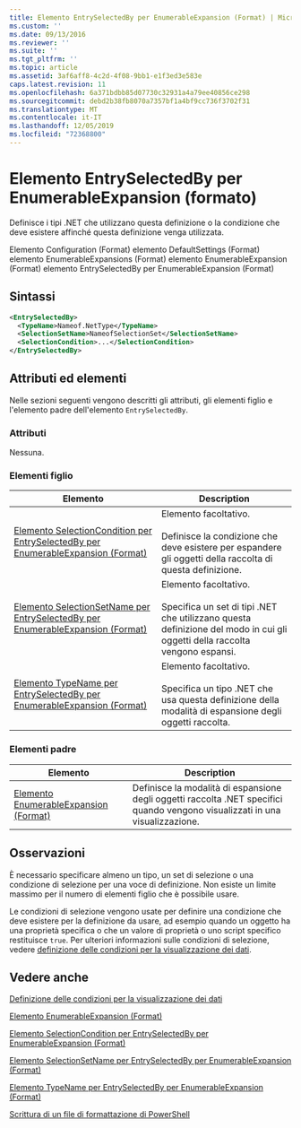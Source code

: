 ```yaml
---
title: Elemento EntrySelectedBy per EnumerableExpansion (Format) | Microsoft Docs
ms.custom: ''
ms.date: 09/13/2016
ms.reviewer: ''
ms.suite: ''
ms.tgt_pltfrm: ''
ms.topic: article
ms.assetid: 3af6aff8-4c2d-4f08-9bb1-e1f3ed3e583e
caps.latest.revision: 11
ms.openlocfilehash: 6a371bdbb85d07730c32931a4a79ee40856ce298
ms.sourcegitcommit: debd2b38fb8070a7357bf1a4bf9cc736f3702f31
ms.translationtype: MT
ms.contentlocale: it-IT
ms.lasthandoff: 12/05/2019
ms.locfileid: "72368800"
---
```

# <a name="entryselectedby-element-for-enumerableexpansion-format"></a>Elemento EntrySelectedBy per EnumerableExpansion (formato)

Definisce i tipi .NET che utilizzano questa definizione o la condizione che deve esistere affinché questa definizione venga utilizzata.

Elemento Configuration (Format) elemento DefaultSettings (Format) elemento EnumerableExpansions (Format) elemento EnumerableExpansion (Format) elemento EntrySelectedBy per EnumerableExpansion (Format)

## <a name="syntax"></a>Sintassi

```xml
<EntrySelectedBy>
  <TypeName>Nameof.NetType</TypeName>
  <SelectionSetName>NameofSelectionSet</SelectionSetName>
  <SelectionCondition>...</SelectionCondition>
</EntrySelectedBy>
```

## <a name="attributes-and-elements"></a>Attributi ed elementi

Nelle sezioni seguenti vengono descritti gli attributi, gli elementi figlio e l'elemento padre dell'elemento `EntrySelectedBy`.

### <a name="attributes"></a>Attributi

Nessuna.

### <a name="child-elements"></a>Elementi figlio

|Elemento|Description|
|-------------|-----------------|
|[Elemento SelectionCondition per EntrySelectedBy per EnumerableExpansion (Format)](./selectioncondition-element-for-entryselectedby-for-enumerableexpansion-format.md)|Elemento facoltativo.<br /><br /> Definisce la condizione che deve esistere per espandere gli oggetti della raccolta di questa definizione.|
|[Elemento SelectionSetName per EntrySelectedBy per EnumerableExpansion (Format)](./selectionsetname-element-for-entryselectedby-for-enumerableexpansion-format.md)|Elemento facoltativo.<br /><br /> Specifica un set di tipi .NET che utilizzano questa definizione del modo in cui gli oggetti della raccolta vengono espansi.|
|[Elemento TypeName per EntrySelectedBy per EnumerableExpansion (Format)](./typename-element-for-entryselectedby-for-enumerableexpansion-format.md)|Elemento facoltativo.<br /><br /> Specifica un tipo .NET che usa questa definizione della modalità di espansione degli oggetti raccolta.|

### <a name="parent-elements"></a>Elementi padre

|Elemento|Description|
|-------------|-----------------|
|[Elemento EnumerableExpansion (Format)](./enumerableexpansion-element-format.md)|Definisce la modalità di espansione degli oggetti raccolta .NET specifici quando vengono visualizzati in una visualizzazione.|

## <a name="remarks"></a>Osservazioni

È necessario specificare almeno un tipo, un set di selezione o una condizione di selezione per una voce di definizione. Non esiste un limite massimo per il numero di elementi figlio che è possibile usare.

Le condizioni di selezione vengono usate per definire una condizione che deve esistere per la definizione da usare, ad esempio quando un oggetto ha una proprietà specifica o che un valore di proprietà o uno script specifico restituisce `true`. Per ulteriori informazioni sulle condizioni di selezione, vedere [definizione delle condizioni per la visualizzazione dei dati](./defining-conditions-for-displaying-data.md).

## <a name="see-also"></a>Vedere anche

[Definizione delle condizioni per la visualizzazione dei dati](./defining-conditions-for-displaying-data.md)

[Elemento EnumerableExpansion (Format)](./enumerableexpansion-element-format.md)

[Elemento SelectionCondition per EntrySelectedBy per EnumerableExpansion (Format)](./selectioncondition-element-for-entryselectedby-for-enumerableexpansion-format.md)

[Elemento SelectionSetName per EntrySelectedBy per EnumerableExpansion (Format)](./selectionsetname-element-for-entryselectedby-for-enumerableexpansion-format.md)

[Elemento TypeName per EntrySelectedBy per EnumerableExpansion (Format)](./typename-element-for-entryselectedby-for-enumerableexpansion-format.md)

[Scrittura di un file di formattazione di PowerShell](./writing-a-powershell-formatting-file.md)
